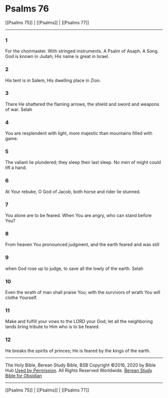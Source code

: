 # Psalms 76

[[Psalms 75]] | [[Psalms]] | [[Psalms 77]]

---

### 1
For the choirmaster. With stringed instruments. A Psalm of Asaph. A Song. God is known in Judah; His name is great in Israel.

### 2
His tent is in Salem, His dwelling place in Zion.

### 3
There He shattered the flaming arrows, the shield and sword and weapons of war. Selah

### 4
You are resplendent with light, more majestic than mountains filled with game.

### 5
The valiant lie plundered; they sleep their last sleep. No men of might could lift a hand.

### 6
At Your rebuke, O God of Jacob, both horse and rider lie stunned.

### 7
You alone are to be feared. When You are angry, who can stand before You?

### 8
From heaven You pronounced judgment, and the earth feared and was still

### 9
when God rose up to judge, to save all the lowly of the earth. Selah

### 10
Even the wrath of man shall praise You; with the survivors of wrath You will clothe Yourself.

### 11
Make and fulfill your vows to the LORD your God; let all the neighboring lands bring tribute to Him who is to be feared.

### 12
He breaks the spirits of princes; He is feared by the kings of the earth.

---

The Holy Bible, Berean Study Bible, BSB
Copyright ©2016, 2020 by Bible Hub
[Used by Permission](https://berean.bible/terms.htm). All Rights Reserved Worldwide.
[Berean Study Bible for Obsidian](https://github.com/gapmiss/berean-study-bible-for-obsidian)

---

[[Psalms 75]] | [[Psalms]] | [[Psalms 77]]

